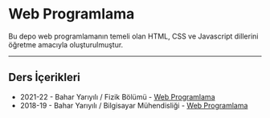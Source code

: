 # Web Programlama
Bu depo web programlamanın temeli olan HTML, CSS ve Javascript dillerini öğretme amacıyla oluşturulmuştur.

---

## Ders İçerikleri
* 2021-22 - Bahar Yarıyılı / Fizik Bölümü - [Web Programlama](2021-22_bahar-fizik.md)
* 2018-19 - Bahar Yarıyılı / Bilgisayar Mühendisliği - [Web Programlama](2018-19_ceng.md)